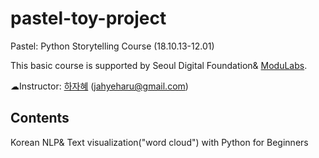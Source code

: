 # pastel-toy-project

Pastel: Python Storytelling Course (18.10.13-12.01)

This basic course is supported by Seoul Digital Foundation& [ModuLabs](http://pay.modulabs.co.kr/).

☁Instructor: [하자혜](https://github.com/jahyeha) (jahyeharu@gmail.com)

## Contents
Korean NLP& Text visualization("word cloud") with Python for Beginners

